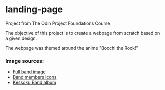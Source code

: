 # landing-page

Project from The Odin Project Foundations Course

The objective of this project is to create a webpage from scratch based on a given design.

The webpage was themed around the anime "Bocchi the Rock!"

<h3>Image sources:</h3>
<ul>
  <li><a href="https://twitter.com/BTR_anime/status/1588914768651644929">Full band image</a></li>
  <li><a href="https://music.youtube.com/playlist?list=OLAK5uy_nluSmlkiT91qVC119b_sx6cNRrrj7piW8">Band members icons</a></li>
  <li><a href="https://music.youtube.com/playlist?list=OLAK5uy_le0yxWXsv9FFR34JFe6BdkMFTeVWYcUpo">Kessoku Band album</a></li>
</ul>